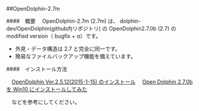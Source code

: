 ##OpenDolphin-2.7m

####　概要
　OpenDolphin-2.7m (2.7m) は、 dolphin-dev/OpenDolphin(github内リポジトリ) の OpenDolphin2.7.0b (2.7) の modified version（ bugfix + α）です。
 * 外見・データ構造は 2.7 と完全に同一です。
 * 簡易なファイルバックアップ機能を備えています。

####　インストール方法

　[OpenDolphin Ver.2.5.12(2015-1-15) のインストール](http://www.koutou-software.net/misc/install-opendolphin-2_5_12-2015-01-15.php)
　[Open Dolphin 2.7.0b を Win10 にインストールしてみた](http://phazor.org/blog2-ja/?page_id=48)

　などを参考にしてください。

